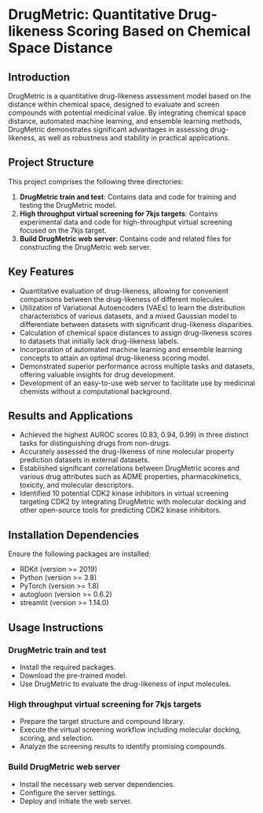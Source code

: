 # DrugMetric: Quantitative Drug-likeness Scoring Based on Chemical Space Distance


## Introduction

DrugMetric is a quantitative drug-likeness assessment model based on the distance within chemical space, designed to evaluate and screen compounds with potential medicinal value. By integrating chemical space distance, automated machine learning, and ensemble learning methods, DrugMetric demonstrates significant advantages in assessing drug-likeness, as well as robustness and stability in practical applications.

## Project Structure

This project comprises the following three directories:

1. **DrugMetric train and test**: Contains data and code for training and testing the DrugMetric model.
2. **High throughput virtual screening for 7kjs targets**: Contains experimental data and code for high-throughput virtual screening focused on the 7kjs target.
3. **Build DrugMetric web server**: Contains code and related files for constructing the DrugMetric web server.

## Key Features

- Quantitative evaluation of drug-likeness, allowing for convenient comparisons between the drug-likeness of different molecules.
- Utilization of Variational Autoencoders (VAEs) to learn the distribution characteristics of various datasets, and a mixed Gaussian model to differentiate between datasets with significant drug-likeness disparities.
- Calculation of chemical space distances to assign drug-likeness scores to datasets that initially lack drug-likeness labels.
- Incorporation of automated machine learning and ensemble learning concepts to attain an optimal drug-likeness scoring model.
- Demonstrated superior performance across multiple tasks and datasets, offering valuable insights for drug development.
- Development of an easy-to-use web server to facilitate use by medicinal chemists without a computational background.

## Results and Applications

- Achieved the highest AUROC scores (0.83, 0.94, 0.99) in three distinct tasks for distinguishing drugs from non-drugs.
- Accurately assessed the drug-likeness of nine molecular property prediction datasets in external datasets.
- Established significant correlations between DrugMetric scores and various drug attributes such as ADME properties, pharmacokinetics, toxicity, and molecular descriptors.
- Identified 10 potential CDK2 kinase inhibitors in virtual screening targeting CDK2 by integrating DrugMetric with molecular docking and other open-source tools for predicting CDK2 kinase inhibitors.

## Installation Dependencies

Ensure the following packages are installed:

- RDKit (version >= 2019)
- Python (version >= 3.8)
- PyTorch (version >= 1.8)
- autogluon (version >= 0.6.2)
- streamlit (version >= 1.14.0)

## Usage Instructions

### DrugMetric train and test

- Install the required packages.
- Download the pre-trained model.
- Use DrugMetric to evaluate the drug-likeness of input molecules.

### High throughput virtual screening for 7kjs targets

- Prepare the target structure and compound library.
- Execute the virtual screening workflow including molecular docking, scoring, and selection.
- Analyze the screening results to identify promising compounds.

### Build DrugMetric web server

- Install the necessary web server dependencies.
- Configure the server settings.
- Deploy and initiate the web server.
